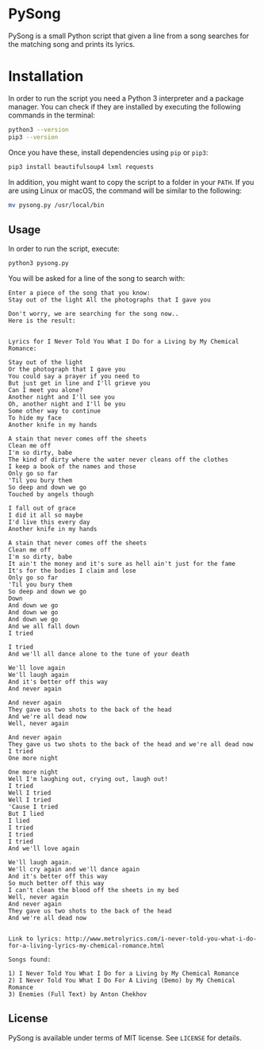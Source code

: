 # PySong

PySong is a small Python script that given a line from a song searches for the matching song and prints its lyrics.

# Installation

In order to run the script you need a Python 3 interpreter and a package manager. You can check if they are installed by executing the following commands in the terminal:

```bash
python3 --version
pip3 --version
```

Once you have these, install dependencies using `pip` or `pip3`:

```bash
pip3 install beautifulsoup4 lxml requests
```

In addition, you might want to copy the script to a folder in your `PATH`. If you are using Linux or macOS, the command will be similar to the following:

```bash
mv pysong.py /usr/local/bin
```

## Usage

In order to run the script, execute:

```bash
python3 pysong.py
```

You will be asked for a line of the song to search with:

```
Enter a piece of the song that you know:
Stay out of the light All the photographs that I gave you

Don't worry, we are searching for the song now..
Here is the result:


Lyrics for I Never Told You What I Do for a Living by My Chemical Romance:

Stay out of the light
Or the photograph that I gave you
You could say a prayer if you need to
But just get in line and I'll grieve you
Can I meet you alone?
Another night and I'll see you
Oh, another night and I'll be you
Some other way to continue
To hide my face
Another knife in my hands

A stain that never comes off the sheets
Clean me off
I'm so dirty, babe
The kind of dirty where the water never cleans off the clothes
I keep a book of the names and those
Only go so far
'Til you bury them
So deep and down we go
Touched by angels though

I fall out of grace
I did it all so maybe
I'd live this every day
Another knife in my hands

A stain that never comes off the sheets
Clean me off
I'm so dirty, babe
It ain't the money and it's sure as hell ain't just for the fame
It's for the bodies I claim and lose
Only go so far
'Til you bury them
So deep and down we go
Down
And down we go
And down we go
And down we go
And we all fall down
I tried

I tried
And we'll all dance alone to the tune of your death

We'll love again
We'll laugh again
And it's better off this way
And never again

And never again
They gave us two shots to the back of the head
And we're all dead now
Well, never again

And never again
They gave us two shots to the back of the head and we're all dead now
I tried
One more night

One more night
Well I'm laughing out, crying out, laugh out!
I tried
Well I tried
Well I tried
'Cause I tried
But I lied
I lied
I tried
I tried
I tried
And we'll love again

We'll laugh again.
We'll cry again and we'll dance again
And it's better off this way
So much better off this way
I can't clean the blood off the sheets in my bed
Well, never again
And never again
They gave us two shots to the back of the head
And we're all dead now


Link to lyrics: http://www.metrolyrics.com/i-never-told-you-what-i-do-for-a-living-lyrics-my-chemical-romance.html

Songs found:

1) I Never Told You What I Do for a Living by My Chemical Romance
2) I Never Told You What I Do For A Living (Demo) by My Chemical Romance
3) Enemies (Full Text) by Anton Chekhov
```

## License

PySong is available under terms of MIT license. See `LICENSE` for details.
